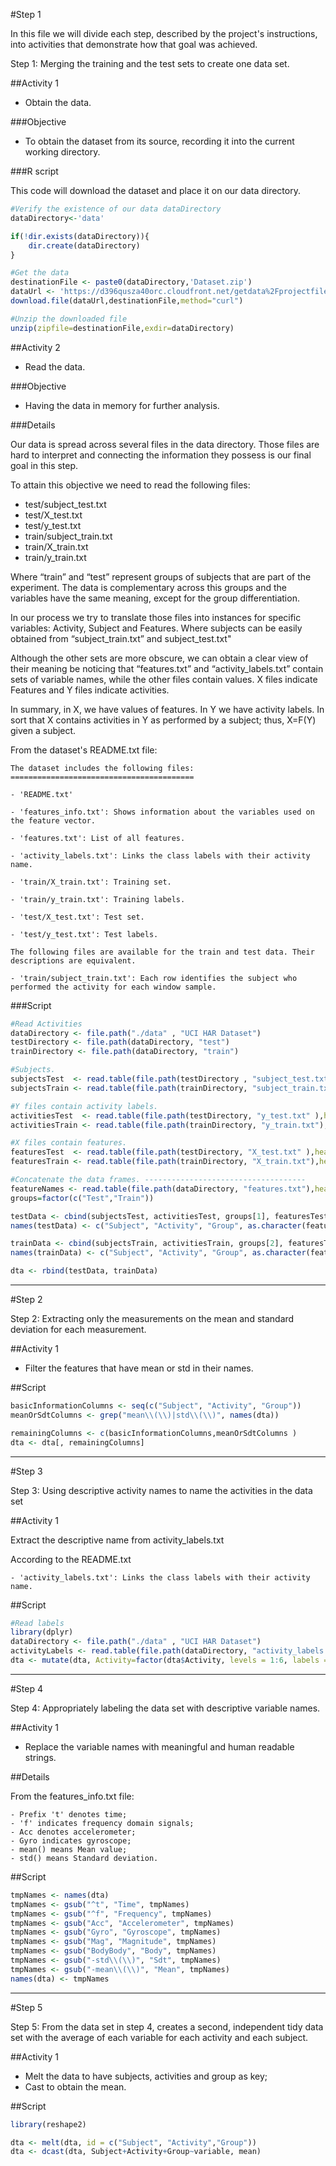 #Step 1

In this file we will divide each step, described by the project's instructions, into activities that demonstrate how that goal was achieved. 

Step 1: Merging the training and the test sets to create one data set.

##Activity 1

- Obtain the data.

###Objective

- To obtain the dataset from its source, recording it into the current working directory.

###R script

This code will download the dataset and place it on our data directory.

```R
#Verify the existence of our data dataDirectory
dataDirectory<-'data'

if(!dir.exists(dataDirectory)){
	dir.create(dataDirectory)
}

#Get the data
destinationFile <- paste0(dataDirectory,'Dataset.zip')
dataUrl <- 'https://d396qusza40orc.cloudfront.net/getdata%2Fprojectfiles%2FUCI%20HAR%20Dataset.zip'
download.file(dataUrl,destinationFile,method="curl")

#Unzip the downloaded file
unzip(zipfile=destinationFile,exdir=dataDirectory)
```

##Activity 2

- Read the data.

###Objective

- Having the data in memory for further analysis.

###Details

Our data is spread across several files in the data directory. Those files are hard to interpret and connecting the information they possess is our final goal in this step.

To attain this objective we need to read the following files:

- test/subject_test.txt 
- test/X_test.txt 
- test/y_test.txt 
- train/subject_train.txt 
- train/X_train.txt 
- train/y_train.txt 

Where “train” and “test” represent groups of subjects that are part of the experiment. The data is complementary across this groups and the variables have the same meaning, except for the group differentiation.

In our process we try to translate those files into instances for specific variables: Activity, Subject and Features. Where subjects can be easily obtained from “subject_train.txt” and subject_test.txt"

Although the other sets are more obscure, we can obtain a clear view of their meaning be noticing that “features.txt” and “activity_labels.txt” contain sets of variable names, while the other files contain values. X files indicate Features and Y files indicate activities.

In summary, in X, we have values of features. In Y we have activity labels. In sort that X contains activities in Y as performed by a subject; thus, X=F(Y) given a subject.

From the dataset's README.txt file:

	The dataset includes the following files:
	=========================================
	
	- 'README.txt'
	
	- 'features_info.txt': Shows information about the variables used on the feature vector.
	
	- 'features.txt': List of all features.
	
	- 'activity_labels.txt': Links the class labels with their activity name.
	
	- 'train/X_train.txt': Training set.
	
	- 'train/y_train.txt': Training labels.
	
	- 'test/X_test.txt': Test set.
	
	- 'test/y_test.txt': Test labels.
	
	The following files are available for the train and test data. Their descriptions are equivalent. 
	
	- 'train/subject_train.txt': Each row identifies the subject who performed the activity for each window sample. 
	
	
###Script
```R
#Read Activities
dataDirectory <- file.path("./data" , "UCI HAR Dataset")
testDirectory <- file.path(dataDirectory, "test") 
trainDirectory <- file.path(dataDirectory, "train")

#Subjects.
subjectsTest  <- read.table(file.path(testDirectory , "subject_test.txt"),header = FALSE)
subjectsTrain <- read.table(file.path(trainDirectory, "subject_train.txt"),header = FALSE)

#Y files contain activity labels.
activitiesTest  <- read.table(file.path(testDirectory, "y_test.txt" ),header = FALSE)
activitiesTrain <- read.table(file.path(trainDirectory, "y_train.txt"),header = FALSE)

#X files contain features.
featuresTest  <- read.table(file.path(testDirectory, "X_test.txt" ),header = FALSE)
featuresTrain <- read.table(file.path(trainDirectory, "X_train.txt"),header = FALSE)

#Concatenate the data frames. ------------------------------------
featureNames <- read.table(file.path(dataDirectory, "features.txt"),head=FALSE)
groups=factor(c("Test","Train"))

testData <- cbind(subjectsTest, activitiesTest, groups[1], featuresTest)
names(testData) <- c("Subject", "Activity", "Group", as.character(featureNames$V2))

trainData <- cbind(subjectsTrain, activitiesTrain, groups[2], featuresTrain)
names(trainData) <- c("Subject", "Activity", "Group", as.character(featureNames$V2))

dta <- rbind(testData, trainData)
```

---

#Step 2

Step 2: Extracting only the measurements on the mean and standard deviation for each measurement.

##Activity 1

- Filter the features that have mean or std in their names.

##Script
```R
basicInformationColumns <- seq(c("Subject", "Activity", "Group"))
meanOrSdtColumns <- grep("mean\\(\\)|std\\(\\)", names(dta))

remainingColumns <- c(basicInformationColumns,meanOrSdtColumns )
dta <- dta[, remainingColumns]
```

---

#Step 3

Step 3: Using descriptive activity names to name the activities in the data set

##Activity 1

Extract the descriptive name from activity_labels.txt

According to the README.txt

	- 'activity_labels.txt': Links the class labels with their activity name.
##Script
```R
#Read labels
library(dplyr)
dataDirectory <- file.path("./data" , "UCI HAR Dataset")
activityLabels <- read.table(file.path(dataDirectory, "activity_labels.txt"),header = FALSE)[,2]
dta <- mutate(dta, Activity=factor(dta$Activity, levels = 1:6, labels = activityLabels))
```

---

#Step 4

Step 4: Appropriately labeling the data set with descriptive variable names. 

##Activity 1

- Replace the variable names with meaningful and human readable strings.

##Details

From the features_info.txt file:

	- Prefix 't' denotes time;
	- 'f' indicates frequency domain signals;
	- Acc denotes accelerometer;
	- Gyro indicates gyroscope;
	- mean() means Mean value;
	- std() means Standard deviation.
	
##Script
```R
tmpNames <- names(dta)
tmpNames <- gsub("^t", "Time", tmpNames)
tmpNames <- gsub("^f", "Frequency", tmpNames)
tmpNames <- gsub("Acc", "Accelerometer", tmpNames)
tmpNames <- gsub("Gyro", "Gyroscope", tmpNames)
tmpNames <- gsub("Mag", "Magnitude", tmpNames)
tmpNames <- gsub("BodyBody", "Body", tmpNames)
tmpNames <- gsub("-std\\(\\)", "Sdt", tmpNames)
tmpNames <- gsub("-mean\\(\\)", "Mean", tmpNames)
names(dta) <- tmpNames 
```


---

#Step 5

Step 5: From the data set in step 4, creates a second, independent tidy data set with the average of each variable for each activity and each subject.

##Activity 1

- Melt the data to have subjects, activities and group as key;
- Cast to obtain the mean.

##Script

```R
library(reshape2)

dta <- melt(dta, id = c("Subject", "Activity","Group"))
dta <- dcast(dta, Subject+Activity+Group~variable, mean)
```

